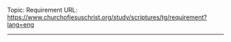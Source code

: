 Topic: Requirement
URL: https://www.churchofjesuschrist.org/study/scriptures/tg/requirement?lang=eng

---

